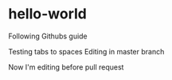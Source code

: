 # hello-world
Following Githubs guide

  Testing tabs to spaces
Editing in master branch

Now I'm editing before pull request
